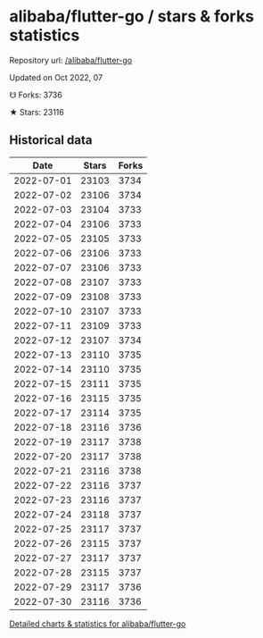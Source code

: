 # alibaba/flutter-go / stars & forks statistics

Repository url: [/alibaba/flutter-go](https://github.com/alibaba/flutter-go)

Updated on Oct 2022, 07

☋ Forks: 3736

★ Stars: 23116

## Historical data
| Date | Stars | Forks |
|------|-------|-------|
| 2022-07-01 | 23103 | 3734 | 
| 2022-07-02 | 23106 | 3734 | 
| 2022-07-03 | 23104 | 3733 | 
| 2022-07-04 | 23106 | 3733 | 
| 2022-07-05 | 23105 | 3733 | 
| 2022-07-06 | 23106 | 3733 | 
| 2022-07-07 | 23106 | 3733 | 
| 2022-07-08 | 23107 | 3733 | 
| 2022-07-09 | 23108 | 3733 | 
| 2022-07-10 | 23107 | 3733 | 
| 2022-07-11 | 23109 | 3733 | 
| 2022-07-12 | 23107 | 3734 | 
| 2022-07-13 | 23110 | 3735 | 
| 2022-07-14 | 23110 | 3735 | 
| 2022-07-15 | 23111 | 3735 | 
| 2022-07-16 | 23115 | 3735 | 
| 2022-07-17 | 23114 | 3735 | 
| 2022-07-18 | 23116 | 3736 | 
| 2022-07-19 | 23117 | 3738 | 
| 2022-07-20 | 23117 | 3738 | 
| 2022-07-21 | 23116 | 3738 | 
| 2022-07-22 | 23116 | 3737 | 
| 2022-07-23 | 23116 | 3737 | 
| 2022-07-24 | 23118 | 3737 | 
| 2022-07-25 | 23117 | 3737 | 
| 2022-07-26 | 23115 | 3737 | 
| 2022-07-27 | 23117 | 3737 | 
| 2022-07-28 | 23115 | 3737 | 
| 2022-07-29 | 23117 | 3736 | 
| 2022-07-30 | 23116 | 3736 | 


[Detailed charts & statistics for alibaba/flutter-go](https://reviewgithub.com/rep/alibaba/flutter-go)
